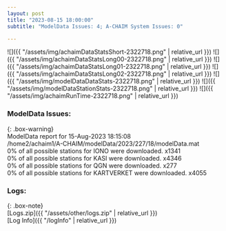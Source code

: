 ```yaml
---
layout: post
title: "2023-08-15 18:00:00"
subtitle: "ModelData Issues: 4; A-CHAIM System Issues: 0"

---
```


![]({{ "/assets/img/achaimDataStatsShort-2322718.png" | relative_url }})
![]({{ "/assets/img/achaimDataStatsLong00-2322718.png" | relative_url }})
![]({{ "/assets/img/achaimDataStatsLong01-2322718.png" | relative_url }})
![]({{ "/assets/img/achaimDataStatsLong02-2322718.png" | relative_url }})
![]({{ "/assets/img/modelDataDataStats-2322718.png" | relative_url }})
![]({{ "/assets/img/modelDataStationStats-2322718.png" | relative_url }})
![]({{ "/assets/img/achaimRunTime-2322718.png" | relative_url }})


### ModelData Issues:  
  
{: .box-warning}  
 ModelData report for 15-Aug-2023 18:15:08   
 /home2/achaim1/A-CHAIM/modelData/2023/227/18/modelData.mat   
 0% of all possible stations for IONO were downloaded. x1341   
 0% of all possible stations for KASI were downloaded. x4346   
 0% of all possible stations for QGN were downloaded. x277   
 0% of all possible stations for KARTVERKET were downloaded. x4055   
  


### Logs:  
  
{: .box-note}  
[Logs.zip]({{ "/assets/other/logs.zip" | relative_url }})  
[Log Info]({{ "/logInfo" | relative_url }})  
